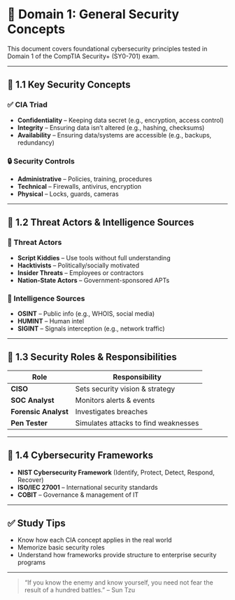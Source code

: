 # 📘 Domain 1: General Security Concepts

This document covers foundational cybersecurity principles tested in Domain 1 of the CompTIA Security+ (SY0-701) exam.

---

## 🔐 1.1 Key Security Concepts

### ✅ CIA Triad
- **Confidentiality** – Keeping data secret (e.g., encryption, access control)
- **Integrity** – Ensuring data isn’t altered (e.g., hashing, checksums)
- **Availability** – Ensuring data/systems are accessible (e.g., backups, redundancy)

### 🔒 Security Controls
- **Administrative** – Policies, training, procedures
- **Technical** – Firewalls, antivirus, encryption
- **Physical** – Locks, guards, cameras

---

## 🧠 1.2 Threat Actors & Intelligence Sources

### 👤 Threat Actors
- **Script Kiddies** – Use tools without full understanding
- **Hacktivists** – Politically/socially motivated
- **Insider Threats** – Employees or contractors
- **Nation-State Actors** – Government-sponsored APTs

### 🔎 Intelligence Sources
- **OSINT** – Public info (e.g., WHOIS, social media)
- **HUMINT** – Human intel
- **SIGINT** – Signals interception (e.g., network traffic)

---

## 📖 1.3 Security Roles & Responsibilities

| Role | Responsibility |
|------|----------------|
| **CISO** | Sets security vision & strategy |
| **SOC Analyst** | Monitors alerts & events |
| **Forensic Analyst** | Investigates breaches |
| **Pen Tester** | Simulates attacks to find weaknesses |

---

## 🧩 1.4 Cybersecurity Frameworks

- **NIST Cybersecurity Framework** (Identify, Protect, Detect, Respond, Recover)
- **ISO/IEC 27001** – International security standards
- **COBIT** – Governance & management of IT

---

## ✅ Study Tips
- Know how each CIA concept applies in the real world
- Memorize basic security roles
- Understand how frameworks provide structure to enterprise security programs

---

> “If you know the enemy and know yourself, you need not fear the result of a hundred battles.” – Sun Tzu

